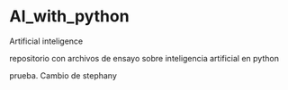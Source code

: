 # AI_with_python
Artificial inteligence

repositorio con archivos de ensayo sobre inteligencia artificial en python

prueba.
Cambio de stephany